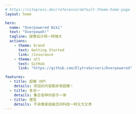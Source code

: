 ```yaml
---
# https://vitepress.dev/reference/default-theme-home-page
layout: home

hero:
  name: "Overpowered Wiki"
  text: "Overpowah!"
  tagline: 就像设计得一样强大
  actions:
    - theme: brand
      text: Getting Started
      link: /insurance
    - theme: alt
      text: GitHub
      link: "https://github.com/ElytraServers/Overpowered"

features:
  - title: 超模（OP）
    details: 添加的内容都非常超模！
  - title: 多合一
    details: 集合各种内容于一体
  - title: 便宜
    details: 不会像某扭曲空间科技一样又大又贵
---
```


